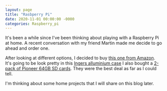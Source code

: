 ```yaml
---
layout: page
title: "Rasbperry Pi"
date: 2020-11-01 00:00:00 -0000
categories: Raspberry_pi
---
```


It's been a while since I've been thinking about playing with a Raspberry Pi at home. A recent conversation with my friend Martin made me decide
to go ahead and order one. 

After looking at different options, I decided to buy [this one from Amazon](https://www.amazon.com/dp/B07TC2BK1X/ref=cm_sw_em_r_mt_dp_ZRSNFbDCJW6R2?_encoding=UTF8&psc=1).
It's going to be look pretty in this [Ingers alluminium case](https://www.amazon.com/gp/product/B087TZ1XKZ/ref=ppx_yo_dt_b_asin_title_o00_s01?ie=UTF8&psc=1)
I also bought a [2-pack of Pioneer 64GB SD cards](https://www.amazon.com/gp/product/B07X4CH2DF/ref=ppx_yo_dt_b_asin_title_o00_s00?ie=UTF8&psc=1). They were the best deal as far as I could tell.  

I'm thinking about some home projects that I will share on this blog later. 

